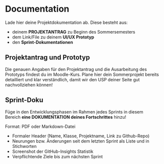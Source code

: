 # Documentation

Lade hier deine Projektdokumentation ab. 
Diese besteht aus:
-   deinem **PROJEKTANTRAG** zu Beginn des Sommersemesters 
-   dem Link/File zu deinem **UI/UX Prototyp**
-   den **Sprint-Dokumentationen**

## Projektantrag und Prototyp
Die genauen Angaben für den Projektantrag und die Ausarbeitung des Prototyps findest du im Moodle-Kurs. Plane hier dein Sommerprojekt bereits detailliert und klar verständlich, damit wir den USP deiner Seite gut nachvollziehen können!

## Sprint-Doku
Füge in den Entwicklungsphasen im Rahmen jedes Sprints in diesem Bereich **eine DOKUMENTATION deines Fortschrittes** hinzu!

Format: PDF oder Markdown-Datei

-   Formaler Header (Name, Klasse, Projektname, Link zu Github-Repo)
-   Neurungen bzw.  Änderungen seit dem letzten Sprint als Liste und in Stichworten
-   Screenshot der GitHub-Insights Statistik
-   Verpflichtende Ziele bis zum nächsten Sprint
